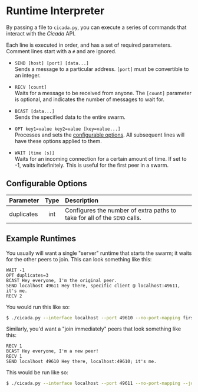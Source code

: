 # Runtime Interpreter #
By passing a file to `cicada.py`, you can execute a series of commands that interact with the _Cicada_ API.

Each line is executed in order, and has a set of required parameters. Comment lines start with a `#` and are ignored.

  - `SEND [host] [port] [data...]`  
    Sends a message to a particular address. `[port]` must be convertible to an integer.

  - `RECV [count]`  
    Waits for a message to be received from anyone. The `[count]` parameter is optional, and indicates the number of messages to wait for.

  - `BCAST [data...]`  
    Sends the specified data to the entire swarm.

  - `OPT key1=value key2=value [key=value...]`  
    Processes and sets the [configurable options](#configurable-options). All subsequent lines will have these options applied to them.

  - `WAIT [time (s)]`  
    Waits for an incoming connection for a certain amount of time. If set to -1, waits indefinitely. This is useful for the first peer in a swarm.

## Configurable Options ##

|   Parameter   | Type |                      Description                   |
|:--------------|:----:|:---------------------------------------------------|
| duplicates    | int  | Configures the number of extra paths to take for all of the `SEND` calls.


## Example Runtimes ##
You usually will want a single "server" runtime that starts the swarm; it waits for the other peers to join. This can look something like this:

    WAIT -1
    OPT duplicates=3
    BCAST Hey everyone, I'm the original peer.
    SEND localhost 49611 Hey there, specific client @ localhost:49611, it's me.
    RECV 2

You would run this like so:

```bash
$ ./cicada.py --interface localhost --port 49610 --no-port-mapping first.conf
```

Similarly, you'd want a "join immediately" peers that look something like this:

    RECV 1
    BCAST Hey everyone, I'm a new peer!
    RECV 1
    SEND localhost 49610 Hey there, localhost:49610; it's me.

This would be run like so:

```bash
$ ./cicada.py --interface localhost --port 49611 --no-port-mapping --join localhost:49611 others.conf
```
